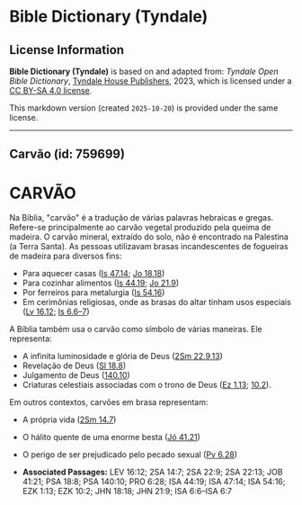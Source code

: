 # Bible Dictionary (Tyndale)

## License Information

**Bible Dictionary (Tyndale)** is based on and adapted from: _Tyndale Open Bible Dictionary_, [Tyndale House Publishers](https://tyndaleopenresources.com/), 2023, which is licensed under a [CC BY-SA 4.0 license](https://creativecommons.org/licenses/by-sa/4.0/legalcode.en).

This markdown version (created `2025-10-20`) is provided under the same license.



--------------------------------

## Carvão (id: 759699)

CARVÃO
======

Na Bíblia, "carvão" é a tradução de várias palavras hebraicas e gregas. Refere\-se principalmente ao carvão vegetal produzido pela queima de madeira. O carvão mineral, extraído do solo, não é encontrado na Palestina (a Terra Santa). As pessoas utilizavam brasas incandescentes de fogueiras de madeira para diversos fins:

* Para aquecer casas ([Is 47\.14](https://ref.ly/Isa47:14); [Jo 18\.18](https://ref.ly/John18:18))
* Para cozinhar alimentos ([Is 44\.19](https://ref.ly/Isa44:19); [Jo 21\.9](https://ref.ly/John21:9))
* Por ferreiros para metalurgia ([Is 54\.16](https://ref.ly/Isa54:16))
* Em cerimônias religiosas, onde as brasas do altar tinham usos especiais ([Lv 16\.12](https://ref.ly/Lev16:12); [Is 6\.6–7](https://ref.ly/Isa6:6-Isa6:7))

A Bíblia também usa o carvão como símbolo de várias maneiras. Ele representa:

* A infinita luminosidade e glória de Deus ([2Sm 22\.9,13](https://ref.ly/2Sam22:9,2Sam22:13))
* Revelação de Deus ([Sl 18\.8](https://ref.ly/Ps18:8))
* Julgamento de Deus ([140\.10](https://ref.ly/Ps140:10))
* Criaturas celestiais associadas com o trono de Deus ([Ez 1\.13](https://ref.ly/Ezek1:13); [10\.2](https://ref.ly/Ezek10:2)).

Em outros contextos, carvões em brasa representam:

* A própria vida ([2Sm 14\.7](https://ref.ly/2Sam14:7))
* O hálito quente de uma enorme besta ([Jó 41\.21](https://ref.ly/Job41:21))
* O perigo de ser prejudicado pelo pecado sexual ([Pv 6\.28](https://ref.ly/Prov6:28))

* **Associated Passages:** LEV 16:12; 2SA 14:7; 2SA 22:9; 2SA 22:13; JOB 41:21; PSA 18:8; PSA 140:10; PRO 6:28; ISA 44:19; ISA 47:14; ISA 54:16; EZK 1:13; EZK 10:2; JHN 18:18; JHN 21:9; ISA 6:6–ISA 6:7

